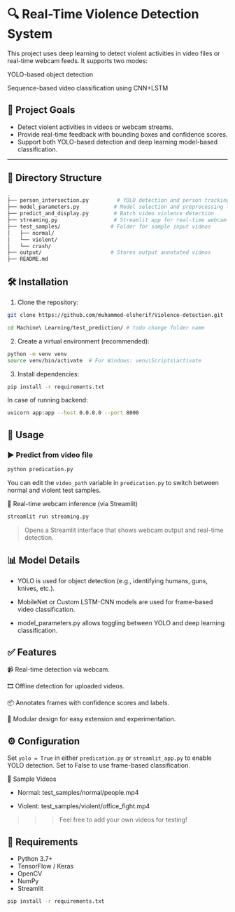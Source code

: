 # 🔍 Real-Time Violence Detection System

This project uses deep learning to detect violent activities in video files or real-time webcam feeds. It supports two modes:

YOLO-based object detection

Sequence-based video classification using CNN+LSTM

## 🎯 Project Goals

- Detect violent activities in videos or webcam streams.
- Provide real-time feedback with bounding boxes and confidence scores.
- Support both YOLO-based detection and deep learning model-based classification.

---

## 📁 Directory Structure

```bash
.
├── person_intersection.py         # YOLO detection and person tracking utilities
├── model_parameters.py           # Model selection and preprocessing logic
├── predict_and_display.py        # Batch video violence detection
├── streaming.py                  # Streamlit app for real-time webcam inference
├── test_samples/                # Folder for sample input videos
│   ├── normal/
│   └── violent/
│   └── crash/
├── output/                      # Stores output annotated videos
├── README.md
```

## 🛠️ Installation

1. Clone the repository:
```bash
git clone https://github.com/muhammed-elsherif/Violence-detection.git
```
```bash
cd Machine\ Learning/test_prediction/ # todo change folder name
```

2. Create a virtual environment (recommended):

```bash
python -m venv venv
source venv/bin/activate  # For Windows: venv\Scripts\activate
```

3. Install dependencies:
```bash
pip install -r requirements.txt
```
In case of running backend:
```bash
uvicorn app:app --host 0.0.0.0 --port 8000
```

## 🚀 Usage
### ▶️ Predict from video file
```bash
python predication.py
```
You can edit the `video_path` variable in `predication.py` to switch between normal and violent test samples.

🎥 Real-time webcam inference (via Streamlit)
```bash
streamlit run streaming.py
```
> Opens a Streamlit interface that shows webcam output and real-time detection.

## 📊 Model Details
- YOLO is used for object detection (e.g., identifying humans, guns, knives, etc.).

- MobileNet or Custom LSTM-CNN models are used for frame-based video classification.

- model_parameters.py allows toggling between YOLO and deep learning classification.

## ✅ Features
📹 Real-time detection via webcam.

🎞️ Offline detection for uploaded videos.

📦 Annotates frames with confidence scores and labels.

🧠 Modular design for easy extension and experimentation.

## ⚙️ Configuration
Set `yolo = True` in either `predication.py` or `streamlit_app.py` to enable YOLO detection. Set to False to use frame-based classification.

🧪 Sample Videos
- Normal: test_samples/normal/people.mp4

- Violent: test_samples/violent/office_fight.mp4

>>> Feel free to add your own videos for testing!

## 📌 Requirements
- Python 3.7+
- TensorFlow / Keras
- OpenCV
- NumPy
- Streamlit

```bash
pip install -r requirements.txt
```
